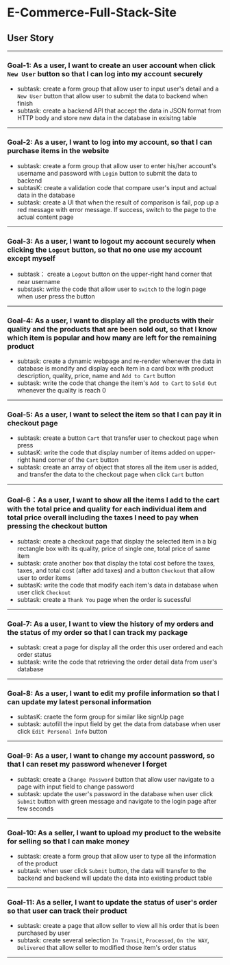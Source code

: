 # E-Commerce-Full-Stack-Site

## User Story 
---

### Goal-1: As a user, I want to create an user account when click `New User` button so that I can log into my account securely 

- subtask: create a form group that allow user to input user's detail and a `New User` button that allow user to submit the data to backend when finish
- subtask: create a backend API that accept the data in JSON format from HTTP body and store new data in the database in exisitng table
---

### Goal-2: As a user, I want to log into my account, so that I can purchase items in the website

- subtask: create a form group that allow user to enter his/her account's username and password with `Login` button to submit the data to backend
- subtasK: create a validation code that compare user's input and actual data in the database
- subtask: create a UI that when the result of comparison is fail, pop up a red message with error message. If success, switch to the page to the actual content page
---

### Goal-3: As a user, I want to logout my account securely when clicking the `Logout` button, so that no one use my account except myself

- subtask： create a `Logout` button on the upper-right hand corner that near username 
- substask: write the code that allow user to `switch` to the login page when user press the button
---

### Goal-4: As a user, I want to display all the products with their quality and the products that are been sold out, so that I know which item is popular and how many are left for the remaining product

- subtask: create a dynamic webpage and re-render whenever the data in database is mondify and display each item in a card box with product description, quality, price, name and `Add to Cart` button
- subtask: write the code that change the item's `Add to Cart` to `Sold Out` whenever the quality is reach 0
---

### Goal-5: As a user, I want to select the item so that I can pay it in checkout page

- subtask: create a button `Cart` that transfer user to checkout page when press
- subtasK: write the code that display number of items added on upper-right hand corner of the `Cart` button 
- subtask: create an array of object that stores all the item user is added, and transfer the data to the checkout page when click `Cart` button
----

### Goal-6：As a user, I want to show all the items I add to the cart with the total price and quality for each individual item and total price overall including the taxes I need to pay when pressing the checkout button

- subtask: create a checkout page that display the selected item in a big rectangle box with its quality, price of single one, total price of same item
- subtask: crate another box that display the total cost before the taxes, taxes, and total cost (after add taxes) and a button `Checkout` that allow user to order items
- subtasK: write the code that modify each item's data in database when user click `Checkout`
- subtask: create a `Thank You` page when the order is sucessful
----

### Goal-7: As a user, I want to view the history of my orders and the status of my order so that I can track my package

- subtask: creat a page for display all the order this user ordered and each order status
- subtask: write the code that retrieving the order detail data from user's database
---

### Goal-8: As a user, I want to edit my profile information so that I can update my latest personal information

- subtasK: craete the form group for similar like signUp page
- subtask: autofill the input field by get the data from database when user click `Edit Personal Info` button
---

### Goal-9: As a user, I want to change my account password, so that I can reset my password whenever I forget

- subtask: create a `Change Password` button that allow user navigate to a page with input field to change password
- subtask: update the user's password in the database when user click `Submit` button with green message and navigate to the login page after few seconds
---

### Goal-10: As a seller, I want to upload my product to the website for selling so that I can make money 

- subtask: create a form group that allow user to type all the information of the product 
- subtask: when user click `Submit` button, the data will transfer to the backend and backend will update the data into existing product table
---

### Goal-11: As a seller, I want to update the status of user's order so that user can track their product

- subtask: create a page that allow seller to view all his order that is been purchased by user
- subtask: create several selection `In Transit`, `Processed`, `On the WAY`, `Delivered` that allow seller to modified those item's order status
---







